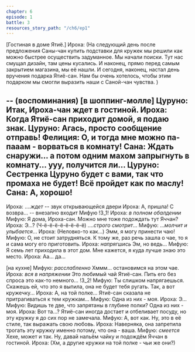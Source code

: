 ```yaml
---
chapter: 6
episode: 1
battle: 3
resources_story_path: "/ch6/ep1"
---
```

[Гостиная в доме Ятиё.]
Ироха: (На следующий день после предложения Саны-чан купить подставки для кружек мы решили как можно быстрее осуществить задуманное. Мы начали поиски. Тут нас смущал дизайн, там цены кусались. И наконец, прямо перед самым закрытием магазина, мы её нашли. И сегодня, наконец, настал день вручения подарка Ятиё-сан. Нам бы очень хотелось, чтобы этим подарком мы смогли выразить наши с Саной-чан чувства. )

-- (воспоминания)
[в шоппинг-молле]
Цуруно: Итак, Ироха-чан ждет в гостиной.
Ироха: Когда Ятиё-сан приходит домой, я подаю знак.
Цуруно: Агась, просто сообщение отправь!
Фелиция: О, и тогда мне можно па-пааам - ворваться в комнату!
Сана: Ждать снаружи... а потом одним махом запрыгнуть в комнату... ууу, получится ли...
Цуруно: Сестренка Цуруно будет с вами, так что промаха не будет! Всё пройдет как по маслу!
Сана: А, хорошо!
--


Ироха: ....*ждет*
-- звук открывающейся двери
Ироха: А, пришла! С возвра...
-- внезапно входит Мифую
!3_1!
Ироха: *в полном обалдении*
Мифую: Я дома, Ироха-сан. Можно мне тоже подождать тут Яччан?
Ироха: Э...? (Ч-ё-ё-ё-ё-ё-ё-ё-ё) ....*строго смотрит*...
Мифую: ...*молчит и улыбается*...
Ироха: (Неловко-то как...) Эмм, я могу принести чаю!
Мифую: О, не стоит затрудняться. К тому же, раз речь зашла о чае, то я и сама могу его приготовить.
Ироха: *напрягшись* Эм, но ведь...
Мифую: Я семь лет приходила в этот дом. Мне кажется, я куда лучше знаю это место.
Ироха: Аа... да...

[на кухне]
Мифую: *расслабленно* Хммм... остановимся на этом чае.
Ироха: *вся в напряжении* Это любимый чай Ятиё-сан. Пить его без спроса это как-то немного...
!3_2!
Мифую: Ты слишком напрягаешься. Скажешь ей, что это я выпила, она не будет тебя ругать. Так, а вот кружечку...
Ироха: А, на той полке... Ятиё-сан сказала не притрагиваться к тем кружкам...
Мифую: Одна из них - моя.
Ироха: Э...
Мифую: Видишь те две, что запрятаны в глубине полки? Одна из них - моя.
Ироха: Вот та...? Ятиё-сан иногда достает и отбеливает посуду, но эту кружку я до сих пор не замечала.
Мифую: А, вот как. Ну, это в её стиле, так выражать свою любовь.
Ироха: Наверняка, она запретила трогать эту кружку именно потому, что она - ваша.
Мифую: *смеется* Хехе, может и так. Ну, давай нальём чайку и подождём Яччан в гостиной.
Ироха: (Хм, а другие кружки на той полке - чьи же они?)
